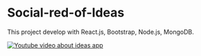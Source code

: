 # Social-red-of-Ideas
This project develop with React.js, Bootstrap, Node.js, MongoDB.


[![Youtube video about ideas app](https://cdn.dribbble.com/userupload/5049097/file/original-71e7259bfcaffcf96cbe77c4e791b229.jpg?compress=1&resize=1600x673)](https://www.youtube.com/watch?v=gqIN1SK7KQw)

